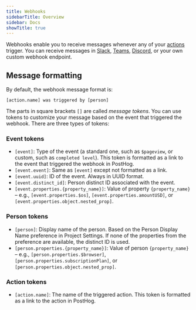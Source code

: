 ```yaml
---
title: Webhooks
sidebarTitle: Overview
sidebar: Docs
showTitle: true
---
```


Webhooks enable you to receive messages whenever any of your [actions](/docs/user-guides/actions) trigger. You can receive messages in [Slack](/docs/webhooks/slack), [Teams](/docs/webhooks/teams), [Discord](/docs/webhooks/discord), or your own custom webhook endpoint.

## Message formatting

By default, the webhook message format is:

```
[action.name] was triggered by [person]
```

The parts in square brackets `[]` are called _message tokens_. You can use tokens to customize your message based on the event that triggered the webhook. There are three types of tokens:

### Event tokens

- `[event]`: Type of the event (a standard one, such as `$pageview`, or custom, such as `completed level`). This token is formatted as a link to the event that triggered the webhook in PostHog.
- `[event.event]`: Same as `[event]` except not formatted as a link.
- `[event.uuid]`: ID of the event. Always in UUID format.
- `[event.distinct_id]`: Person distinct ID associated with the event.
- `[event.properties.{property_name}]`: Value of property `{property_name}` – e.g., `[event.properties.$os]`, `[event.properties.amountUSD]`, or `[event.properties.object.nested_prop]`.

### Person tokens

- `[person]`: Display name of the person. Based on the Person Display Name preference in Project Settings. If none of the properties from the preference are available, the distinct ID is used.
- `[person.properties.{property_name}]`: Value of person `{property_name}` – e.g., `[person.properties.$browser]`, `[person.properties.subscriptionPlan]`, or `[person.properties.object.nested_prop]`.

### Action tokens

- `[action.name]`: The name of the triggered action. This token is formatted as a link to the action in PostHog.

